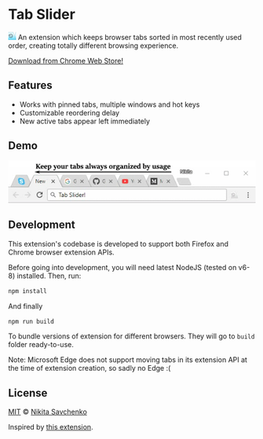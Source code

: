 # Tab Slider

<img src="src/img/logo-128.png" width=16 vertical-align=bottom/> An extension which keeps browser tabs sorted in most recently used order, 
creating totally different browsing experience.

[Download from Chrome Web Store!](https://chrome.google.com/webstore/detail/nobaaibkcalggmjnjhnlmmcldllpogjp)

Features
--------

+ Works with pinned tabs, multiple windows and hot keys
+ Customizable reordering delay
+ New active tabs appear left immediately

Demo
----

![Demo](etc/demo.gif "Demo")

Development
-----------

This extension's codebase is developed to support both Firefox and Chrome browser extension APIs.

Before going into development, you will need latest NodeJS (tested on v6-8) installed. Then, run:

```bash
npm install
```

And finally

```bash
npm run build
```

To bundle versions of extension for different browsers. They will go to `build` folder ready-to-use.

Note: Microsoft Edge does not support moving tabs in its extension API at the time of extension 
creation, so sadly no Edge :(

License
-------

[MIT](license) © [Nikita Savchenko](https://nikita.tk)

Inspired by [this extension](https://chrome.google.com/webstore/detail/tab-stack/gfpdghcockbpiokcaaagmnneioeopnnb).
